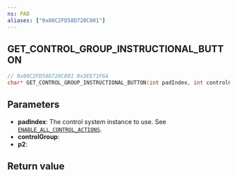 ```yaml
---
ns: PAD
aliases: ["0x80C2FD58D720C801"]
---
```

## GET_CONTROL_GROUP_INSTRUCTIONAL_BUTTON

```c
// 0x80C2FD58D720C801 0x3EE71F6A
char* GET_CONTROL_GROUP_INSTRUCTIONAL_BUTTON(int padIndex, int controlGroup, BOOL p2);
```

## Parameters
* **padIndex**: The control system instance to use. See [`ENABLE_ALL_CONTROL_ACTIONS`](#_0xA5FFE9B05F199DE7).
* **controlGroup**: 
* **p2**: 

## Return value
